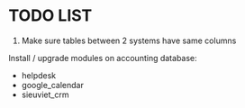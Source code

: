 # TODO LIST

1. Make sure tables between 2 systems have same columns

Install / upgrade modules on accounting database:
- helpdesk
- google_calendar
- sieuviet_crm